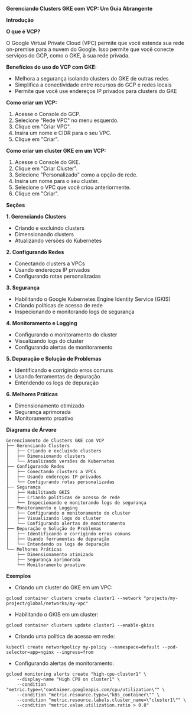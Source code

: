 **Gerenciando Clusters GKE com VCP: Um Guia Abrangente**

**Introdução**

**O que é VCP?**

O Google Virtual Private Cloud (VPC) permite que você estenda sua rede on-premise para a nuvem do Google. Isso permite que você conecte serviços do GCP, como o GKE, à sua rede privada.

**Benefícios do uso do VCP com GKE:**

* Melhora a segurança isolando clusters do GKE de outras redes
* Simplifica a conectividade entre recursos do GCP e redes locais
* Permite que você use endereços IP privados para clusters do GKE

**Como criar um VCP:**

1. Acesse o Console do GCP.
2. Selecione "Rede VPC" no menu esquerdo.
3. Clique em "Criar VPC".
4. Insira um nome e CIDR para o seu VPC.
5. Clique em "Criar".

**Como criar um cluster GKE em um VCP:**

1. Acesse o Console do GKE.
2. Clique em "Criar Cluster".
3. Selecione "Personalizado" como a opção de rede.
4. Insira um nome para o seu cluster.
5. Selecione o VPC que você criou anteriormente.
6. Clique em "Criar".

**Seções**

**1. Gerenciando Clusters**

* Criando e excluindo clusters
* Dimensionando clusters
* Atualizando versões do Kubernetes

**2. Configurando Redes**

* Conectando clusters a VPCs
* Usando endereços IP privados
* Configurando rotas personalizadas

**3. Segurança**

* Habilitando o Google Kubernetes Engine Identity Service (GKIS)
* Criando políticas de acesso de rede
* Inspecionando e monitorando logs de segurança

**4. Monitoramento e Logging**

* Configurando o monitoramento do cluster
* Visualizando logs do cluster
* Configurando alertas de monitoramento

**5. Depuração e Solução de Problemas**

* Identificando e corrigindo erros comuns
* Usando ferramentas de depuração
* Entendendo os logs de depuração

**6. Melhores Práticas**

* Dimensionamento otimizado
* Segurança aprimorada
* Monitoramento proativo

**Diagrama de Árvore**

```
Gerenciamento de Clusters GKE com VCP
├── Gerenciando Clusters
│   ├── Criando e excluindo clusters
│   ├── Dimensionando clusters
│   └── Atualizando versões do Kubernetes
├── Configurando Redes
│   ├── Conectando clusters a VPCs
│   ├── Usando endereços IP privados
│   └── Configurando rotas personalizadas
├── Segurança
│   ├── Habilitando GKIS
│   ├── Criando políticas de acesso de rede
│   └── Inspecionando e monitorando logs de segurança
├── Monitoramento e Logging
│   ├── Configurando o monitoramento do cluster
│   ├── Visualizando logs do cluster
│   └── Configurando alertas de monitoramento
├── Depuração e Solução de Problemas
│   ├── Identificando e corrigindo erros comuns
│   ├── Usando ferramentas de depuração
│   └── Entendendo os logs de depuração
└── Melhores Práticas
    ├── Dimensionamento otimizado
    ├── Segurança aprimorada
    └── Monitoramento proativo
```

**Exemplos**

* Criando um cluster do GKE em um VPC:

```
gcloud container clusters create cluster1 --network "projects/my-project/global/networks/my-vpc"
```

* Habilitando o GKIS em um cluster:

```
gcloud container clusters update cluster1 --enable-gkiss
```

* Criando uma política de acesso em rede:

```
kubectl create networkpolicy my-policy --namespace=default --pod-selector=app=nginx --ingress=from
```

* Configurando alertas de monitoramento:

```
gcloud monitoring alerts create "high-cpu-cluster1" \
    --display-name "High CPU on cluster1" \
    --condition "metric.type=\"container.googleapis.com/cpu/utilization\"" \
    --condition "metric.resource.type=\"k8s_container\"" \
    --condition "metric.resource.labels.cluster_name=\"cluster1\"" \
    --condition "metric.value.utilization.ratio > 0.8"
```